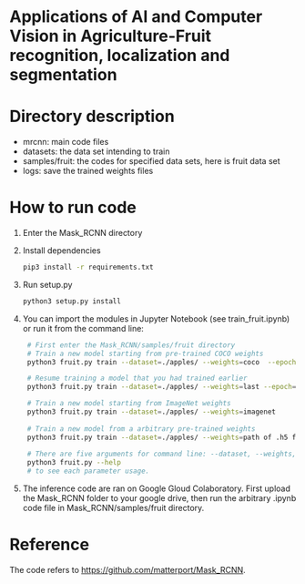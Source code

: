 # Applications of AI and Computer Vision in Agriculture-Fruit recognition, localization and segmentation

# Directory description

- mrcnn: main code files
- datasets: the data set intending to train
- samples/fruit: the codes for specified data sets, here is fruit data set
- logs: save the trained weights files

# How to run code

1. Enter the Mask_RCNN directory
2. Install dependencies

   ```bash
   pip3 install -r requirements.txt
   ```

2. Run setup.py
   ```bash
   python3 setup.py install
   ```
   
4. You can import the modules in Jupyter Notebook (see train_fruit.ipynb) or run it  from the command line:

   ```bash
    # First enter the Mask_RCNN/samples/fruit directory
    # Train a new model starting from pre-trained COCO weights
    python3 fruit.py train --dataset=./apples/ --weights=coco  --epoch=15
   
    # Resume training a model that you had trained earlier
    python3 fruit.py train --dataset=./apples/ --weights=last --epoch=25 --layers='all'
   
    # Train a new model starting from ImageNet weights
    python3 fruit.py train --dataset=./apples/ --weights=imagenet
    
    # Train a new model from a arbitrary pre-trained weights
    python3 fruit.py train --dataset=./apples/ --weights=path of .h5 files e.g. ./mask_rcnn_coco.h5 --epoch=11 --layers='all'
    
    # There are five arguments for command line: --dataset, --weights, --logs, --epoch, --layers, you can type: 
    python3 fruit.py --help
    # to see each parameter usage.
   ```

5. The inference code are ran on Google Gloud Colaboratory. First upload the Mask_RCNN folder to your google drive, then run the arbitrary .ipynb code file in Mask_RCNN/samples/fruit directory. 

# Reference
The code refers to https://github.com/matterport/Mask_RCNN.
